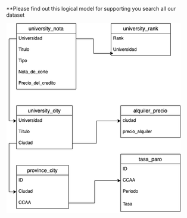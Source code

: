 **Please find out this logical model for supporting you search all our dataset


![title](Dataset/logical_model_samoa.png)
